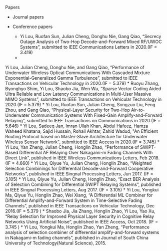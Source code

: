 Papers
  - Journal papers
  - Conference papers

	* Yi Lou, Ruofan Sun, Julian Cheng, Donghu Nie, Gang Qiao, “Secrecy Outage Analysis of Two-Hop Decode-and-Forward Mixed RF/UWOC Systems”, submitted to IEEE Communications Letters in 2020.(IF = 3.419)
	* 
Yi Lou, Julian Cheng, Donghu Nie, and Gang Qiao, “Performance of Underwater Wireless Optical Communications With Cascaded Mixture Exponential-Generalized Gamma Turbulence”, submitted to IEEE Transactions on Vehicular Technology in 2020.(IF = 5.379)
	* 
Ruoyu Zhang, Byonghyo Shim, Yi Lou, Shaobo Jia, Wen Wu, “Sparse Vector Coding Aided Ultra Reliable and Low Latency Communications in Multi-User Massive MIMO Systems”, submitted to IEEE Transactions on Vehicular Technology in 2020.(IF = 5.379)
	* 
Yi Lou, Ruofan Sun, Julian Cheng, Songzuo Liu, Feng Zhou, and Gang Qiao, “Physical-Layer Security for Two-Hop Air-to-Underwater Communication Systems With Fixed-Gain Amplify-and-Forward Relaying”, submitted to IEEE Transactions on Communications in 2020.(IF = 5.646)
	* 
Yi Lou, Sadeeq Jan, Imran Ullah Khan, Abdul Hafeez, Hamza Waheed Khatana, Sajid Hussain, Rohail Akhtar, Zahid Wadud, "An Efficient Routing Protocol based on Master-Slave Architecture for Underwater Wireless Sensor Network", submitted to IEEE   Access in 2020.(IF = 3.745)
	* 
Yi Lou, Yan Zheng, Julian Cheng, Honglin Zhao, “Performance of SWIPT-Based Differential AF Relaying Over Nakagami-m Fading Channels With Direct Link”, published in IEEE Wireless Communications Letters, Feb 2018. (IF = 4.660)
	* 
Yi Lou, Qiyue Yu, Julian Cheng, Honglin Zhao, “Weighted Selection Combinings for Differential Decode-and-Forward Cooperative Networks”, published in IEEE Singnal Processing Letters, Jun 2017. (IF = 3.105)
	* 
Yi Lou, Qiyue Yu, Julian Cheng, Honglin Zhao, “Exact BER Analysis of Selection Combining for Differential SWIPT Relaying Systems”, published in IEEE Singnal Processing Letters, Aug 2017. (IF = 3.105)
	* 
Yi Lou, Yongkui Ma, Qiyue Yu, Honglin Zhao, Wei Xiang, “A Differential ML Combiner for Differential Amplify-and-Forward System in Time-Selective Fading Channels”, published in IEEE Transactions on Vehicular Technology, Dec 2016.(IF = 5.379 )
	* 
Shaobo Jia, Jia Zhang, Honglin Zhao, Yi Lou, Yao Xu, “Relay Selection for Improved Physical Layer Security in Cognitive Relay Networks Using Artificial Noise”, published in IEEE Access, Oct 2018. (IF = 3.745 )
	* 
Yi Lou, Yongkui Ma, Honglin Zhao, Yan Zheng, “Performance analysis of selection combiner of differential amplify-and-forward systems in Nakagami-m fading channels”, published in Journal of South China University of Technology(Natural Science), 2015. 

